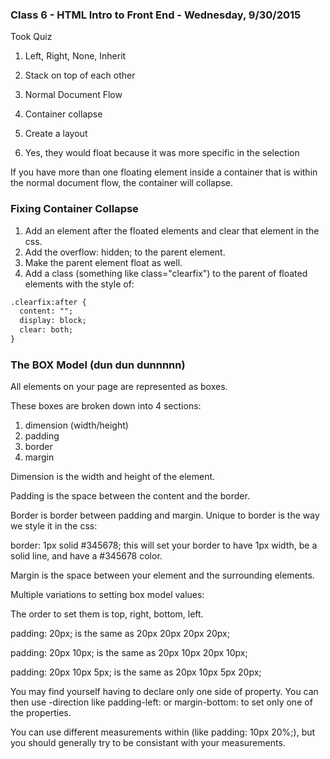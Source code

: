 ### Class 6 - HTML Intro to Front End - Wednesday, 9/30/2015

Took Quiz

1. Left, Right, None, Inherit

2. Stack on top of each other

3. Normal Document Flow

4. Container collapse

5. Create a layout

6. Yes, they would float because it was more specific in the selection


If you have more than one floating element inside a container that is within the normal document flow, the container will collapse.

### Fixing Container Collapse

1. Add an element after the floated elements and clear that element in the css.
2. Add the overflow: hidden; to the parent element.
3. Make the parent element float as well.
4. Add a class (something like class="clearfix") to the parent of floated elements with the style of:

```html
.clearfix:after {
  content: ""; 
  display: block;
  clear: both;
}
```

### The BOX Model (dun dun dunnnnn)

All elements on your page are represented as boxes.  

These boxes are broken down into 4 sections:

1. dimension (width/height)
2. padding
3. border
4. margin

Dimension is the width and height of the element.

Padding is the space between the content and the border.

Border is border between padding and margin. Unique to border is the way we style it in the css:

  border: 1px solid #345678;   this will set your border to have 1px width, be a solid line, and have a #345678 color.
  
Margin is the space between your element and the surrounding elements.


Multiple variations to setting box model values:

The order to set them is top, right, bottom, left.

padding: 20px; is the same as 20px 20px 20px 20px;

padding: 20px 10px; is the same as 20px 10px 20px 10px;

padding: 20px 10px 5px; is the same as 20px 10px 5px 20px;


You may find yourself having to declare only one side of property. You can then use -direction like padding-left: or margin-bottom: to set only one of the properties.

You can use different measurements within (like padding: 10px 20%;), but you should generally try to be consistant with your measurements.


